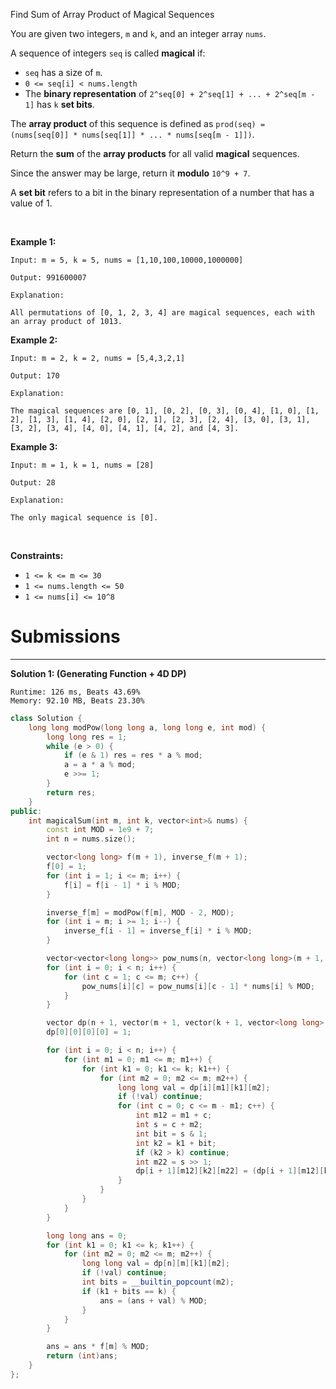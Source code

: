 Find Sum of Array Product of Magical Sequences

You are given two integers, `m` and `k`, and an integer array `nums`.

A sequence of integers `seq` is called **magical** if:
* `seq` has a size of `m`.
* `0 <= seq[i] < nums.length`
* The **binary representation** of `2^seq[0] + 2^seq[1] + ... + 2^seq[m - 1]` has `k` **set bits**.

The **array product** of this sequence is defined as `prod(seq) = (nums[seq[0]] * nums[seq[1]] * ... * nums[seq[m - 1]])`.

Return the **sum** of the **array products** for all valid **magical** sequences.

Since the answer may be large, return it **modulo** `10^9 + 7`.

A **set bit** refers to a bit in the binary representation of a number that has a value of 1.

 

**Example 1:**
```
Input: m = 5, k = 5, nums = [1,10,100,10000,1000000]

Output: 991600007

Explanation:

All permutations of [0, 1, 2, 3, 4] are magical sequences, each with an array product of 1013.
```

**Example 2:**
```
Input: m = 2, k = 2, nums = [5,4,3,2,1]

Output: 170

Explanation:

The magical sequences are [0, 1], [0, 2], [0, 3], [0, 4], [1, 0], [1, 2], [1, 3], [1, 4], [2, 0], [2, 1], [2, 3], [2, 4], [3, 0], [3, 1], [3, 2], [3, 4], [4, 0], [4, 1], [4, 2], and [4, 3].
```

**Example 3:**
```
Input: m = 1, k = 1, nums = [28]

Output: 28

Explanation:

The only magical sequence is [0].
```
 

**Constraints:**

* `1 <= k <= m <= 30`
* `1 <= nums.length <= 50`
* `1 <= nums[i] <= 10^8`

# Submissions
---
**Solution 1: (Generating Function + 4D DP)**
```
Runtime: 126 ms, Beats 43.69%
Memory: 92.10 MB, Beats 23.30%
```
```c++
class Solution {
    long long modPow(long long a, long long e, int mod) {
        long long res = 1;
        while (e > 0) {
            if (e & 1) res = res * a % mod;
            a = a * a % mod;
            e >>= 1;
        }
        return res;
    }
public:
    int magicalSum(int m, int k, vector<int>& nums) {
        const int MOD = 1e9 + 7;
        int n = nums.size();

        vector<long long> f(m + 1), inverse_f(m + 1);
        f[0] = 1;
        for (int i = 1; i <= m; i++) {
            f[i] = f[i - 1] * i % MOD;
        }

        inverse_f[m] = modPow(f[m], MOD - 2, MOD);
        for (int i = m; i >= 1; i--) {
            inverse_f[i - 1] = inverse_f[i] * i % MOD;
        }

        vector<vector<long long>> pow_nums(n, vector<long long>(m + 1, 1));
        for (int i = 0; i < n; i++) {
            for (int c = 1; c <= m; c++) {
                pow_nums[i][c] = pow_nums[i][c - 1] * nums[i] % MOD;
            }
        }

        vector dp(n + 1, vector(m + 1, vector(k + 1, vector<long long>(m + 1))));
        dp[0][0][0][0] = 1;

        for (int i = 0; i < n; i++) {
            for (int m1 = 0; m1 <= m; m1++) {
                for (int k1 = 0; k1 <= k; k1++) {
                    for (int m2 = 0; m2 <= m; m2++) {
                        long long val = dp[i][m1][k1][m2];
                        if (!val) continue;
                        for (int c = 0; c <= m - m1; c++) {
                            int m12 = m1 + c;
                            int s = c + m2;
                            int bit = s & 1;
                            int k2 = k1 + bit;
                            if (k2 > k) continue;
                            int m22 = s >> 1;
                            dp[i + 1][m12][k2][m22] = (dp[i + 1][m12][k2][m22] + val * inverse_f[c] % MOD * pow_nums[i][c] % MOD) % MOD;
                        }
                    }
                }
            }
        }

        long long ans = 0;
        for (int k1 = 0; k1 <= k; k1++) {
            for (int m2 = 0; m2 <= m; m2++) {
                long long val = dp[n][m][k1][m2];
                if (!val) continue;
                int bits = __builtin_popcount(m2);
                if (k1 + bits == k) {
                    ans = (ans + val) % MOD;
                }
            }
        }

        ans = ans * f[m] % MOD;
        return (int)ans;
    }
};
```
